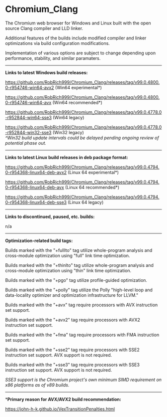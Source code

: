 # Chromium_Clang

The Chromium web browser for Windows and Linux built with the open source Clang compiler and LLD linker.

Additional features of the builds include modified compiler and linker optimizations via build configuration modifications.

Implementation of various options are subject to change depending upon performance, stability, and similar paramaters.

****

**Links to latest Windows build releases:**

https://github.com/RobRich999/Chromium_Clang/releases/tag/v99.0.4800.0-r954746-win64-avx2 (Win64 experimental*)

https://github.com/RobRich999/Chromium_Clang/releases/tag/v99.0.4800.0-r954746-win64-avx (Win64 recommended*)

https://github.com/RobRich999/Chromium_Clang/releases/tag/v99.0.4778.0-r952844-win64-sse3 (Win64 legacy)

https://github.com/RobRich999/Chromium_Clang/releases/tag/v99.0.4778.0-r952844-win32-sse3 (Win32 legacy)  
*^Win32 build update intervals could be delayed pending ongoing review of potential phase out.*

****

**Links to latest Linux build releases in deb package format:**

https://github.com/RobRich999/Chromium_Clang/releases/tag/v99.0.4794.0-r954368-linux64-deb-avx2 (Linux 64 experimental*) 

https://github.com/RobRich999/Chromium_Clang/releases/tag/v99.0.4794.0-r954368-linux64-deb-avx (Linux 64 recommended*)

https://github.com/RobRich999/Chromium_Clang/releases/tag/v99.0.4794.0-r954368-linux64-deb-sse3 (Linux 64 legacy)

****

**Links to discontinued, paused, etc. builds:**

n/a

****

**Optimization-related build tags:**

Builds marked with the "+fulllto" tag utilize whole-program analysis and cross-module optimization using "full" link time optimization.

Builds marked with the "+thinlto" tag utilize whole-program analysis and cross-module optimization using "thin" link time optimization.

Builds marked with the "+pgo" tag utilize profile-guided optimization.

Builds marked with the "+polly" tag utilize the Polly "high-level loop and data-locality optimizer and optimization infrastructure for LLVM."

Builds marked with the "+avx" tag require processors with AVX instruction set support.

Builds marked with the "+avx2" tag require processors with AVX2 instruction set support.

Builds marked with the "+fma" tag require processors with FMA instruction set support.

Builds marked with the "+sse2" tag require processors with SSE2 instruction set support. AVX support is not required.

Builds marked with the "+sse3" tag require processors with SSE3 instruction set support. AVX support is not required.

*SSE3 support is the Chromium project's own minimum SIMD requirement on x86 platforms as of v89 builds.*

****

***Primary reason for AVX/AVX2 build recommendation:**

https://john-h-k.github.io/VexTransitionPenalties.html
